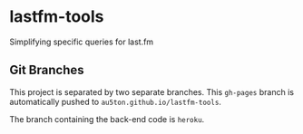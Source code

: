 # lastfm-tools
Simplifying specific queries for last.fm

## Git Branches
This project is separated by two separate branches. This `gh-pages` branch is automatically pushed to `au5ton.github.io/lastfm-tools`.

The branch containing the back-end code is `heroku`.